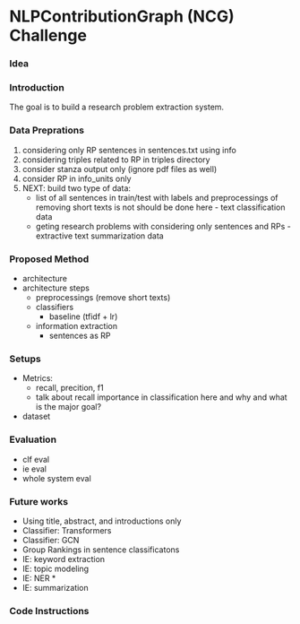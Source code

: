 # NLPContributionGraph (NCG) Challenge

### Idea

### Introduction
The goal is to build a research problem extraction system.

### Data Preprations
1. considering only RP sentences in sentences.txt using info
2. considering triples related to RP in triples directory
3. consider stanza output only (ignore pdf files as well)
4. consider RP in info_units only
5. NEXT: build two type of data:
    - list of all sentences in train/test with labels and preprocessings of removing short texts is not should be done here - text classification data
    - geting research problems with considering only sentences and RPs - extractive text summarization data 

### Proposed Method
- architecture
- architecture steps
    - preprocessings (remove short texts)
    - classifiers
        - baseline (tfidf + lr)
    - information extraction
        - sentences as RP
        

### Setups

- Metrics:
    - recall, precition, f1
    - talk about recall importance in classification here and why and what is the major goal?
- dataset


### Evaluation

- clf eval
- ie eval
- whole system eval

### Future works
- Using title, abstract, and introductions only
- Classifier: Transformers 
- Classifier: GCN
- Group Rankings in sentence classificatons
- IE: keyword extraction 
- IE: topic modeling
- IE: NER *
- IE: summarization 

### Code Instructions